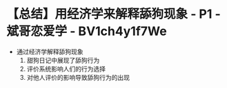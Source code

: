 # 【总结】用经济学来解释舔狗现象 - P1 - 斌哥恋爱学 - BV1ch4y1f7We

-   通过经济学解释舔狗现象
    1.  甜狗日记中展现了舔狗行为
    2.  评价系统影响人们的行为选择
    3.  对他人评价的影响导致舔狗行为的出现
